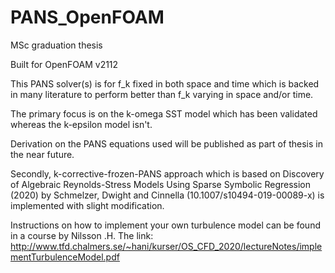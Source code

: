 # PANS_OpenFOAM
MSc graduation thesis

Built for OpenFOAM v2112

This PANS solver(s) is for f_k fixed in both space and time which is backed in many literature to perform better than f_k varying in space and/or time.

The primary focus is on the k-omega SST model which has been validated whereas the k-epsilon model isn't. 

Derivation on the PANS equations used will be published as part of thesis in the near future.

Secondly, k-corrective-frozen-PANS approach which is based on Discovery of Algebraic Reynolds-Stress Models Using Sparse Symbolic Regression (2020) by Schmelzer, Dwight and Cinnella (10.1007/s10494-019-00089-x) is implemented with slight modification.

Instructions on how to implement your own turbulence model can be found in a course by Nilsson .H. The link: http://www.tfd.chalmers.se/~hani/kurser/OS_CFD_2020/lectureNotes/implementTurbulenceModel.pdf
